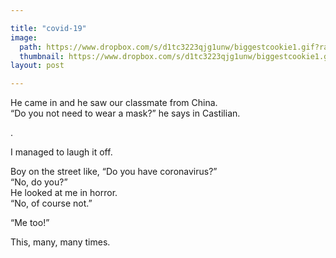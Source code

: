 ```yaml
---

title: "covid-19"
image: 
  path: https://www.dropbox.com/s/d1tc3223qjg1unw/biggestcookie1.gif?raw=1
  thumbnail: https://www.dropbox.com/s/d1tc3223qjg1unw/biggestcookie1.gif?raw=1
layout: post

---
```


He came in and he saw our classmate from China. <br/>
“Do you not need to wear a mask?” he says in Castilian.

.

I managed to laugh it off. 

Boy on the street like, “Do you have coronavirus?” <br/>
“No, do you?” <br/>
He looked at me in horror.<br/>
“No, of course not.”

“Me too!”

This, many, many times. 

